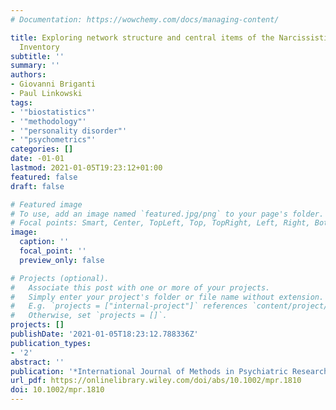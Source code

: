 ```yaml
---
# Documentation: https://wowchemy.com/docs/managing-content/

title: Exploring network structure and central items of the Narcissistic Personality
  Inventory
subtitle: ''
summary: ''
authors:
- Giovanni Briganti
- Paul Linkowski
tags:
- '"biostatistics"'
- '"methodology"'
- '"personality disorder"'
- '"psychometrics"'
categories: []
date: -01-01
lastmod: 2021-01-05T19:23:12+01:00
featured: false
draft: false

# Featured image
# To use, add an image named `featured.jpg/png` to your page's folder.
# Focal points: Smart, Center, TopLeft, Top, TopRight, Left, Right, BottomLeft, Bottom, BottomRight.
image:
  caption: ''
  focal_point: ''
  preview_only: false

# Projects (optional).
#   Associate this post with one or more of your projects.
#   Simply enter your project's folder or file name without extension.
#   E.g. `projects = ["internal-project"]` references `content/project/deep-learning/index.md`.
#   Otherwise, set `projects = []`.
projects: []
publishDate: '2021-01-05T18:23:12.788336Z'
publication_types:
- '2'
abstract: ''
publication: '*International Journal of Methods in Psychiatric Research*'
url_pdf: https://onlinelibrary.wiley.com/doi/abs/10.1002/mpr.1810
doi: 10.1002/mpr.1810
---
```

